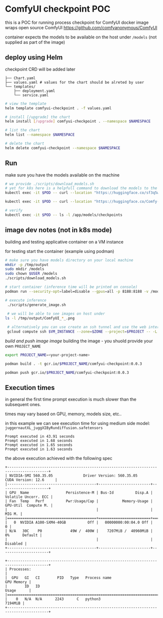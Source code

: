 # ComfyUI checkpoint POC

this is a POC for running process checkpoint for ComfyUI 
docker image wraps open source ComfyUI https://github.com/comfyanonymous/ComfyUI

container expects the models to be available on the host under `/models` (not supplied as part of the image)



## deploy using Helm
checkpoint CRD  will be added later
```
├── Chart.yaml
├── values.yaml # values for the chart should be alreted by user
└── templates/
    ├── deployment.yaml
    └── service.yaml
```


```bash
# view the template
helm template comfyui-checkpoint . -f values.yaml

# install [/upgrade] the chart
helm install [/upgrade] comfyui-checkpoint . --namespace $NAMESPACE 

# list the chart
helm list --namespace $NAMESPACE

# delete the chart
helm delete comfyui-checkpoint --namespace $NAMESPACE
```


## Run
make sure you have the models available on the machine
```bash
# we provide ./scripts/download_models.sh
# yet for k8s here is a helpfull command to download the models to the container
kubectl exec -it $POD -- curl --location "https://huggingface.co/sf3q5ws/duc/resolve/main/juggernautXL_juggXIByRundiffusion.safetensors" -o /app/models/checkpoints/juggernautXL_juggXIByRundiffusion.safetensors

kubectl exec -it $POD -- curl --location "https://huggingface.co/Comfy-Org/stable-diffusion-v1-5-archive/resolve/main/v1-5-pruned-emaonly-fp16.safetensors" -o /app/models/checkpoints/v1-5-pruned-emaonly-fp16.safetensors

# verify 
kubectl exec -it $POD -- ls -l /app/models/checkpoints
```


## image dev notes (not in k8s mode)
building and testing applicative container on a VM instance

for testing start the container (example using podman)
```bash
# make sure you have models directory on your local machine
mkdir -p /tmp/output
sudo mkdir /models
sudo chown $USER /models
./scripts/download_models.sh

# start container (inference time will be printed on console)
podman run --security-opt=label=disable --gpus=all -p 8188:8188 -v /models:/app/models -v /tmp/output:/app/output  --name=comfyui  gcr.io/$PROJECT_NAME/comfyui-checkpoint:0.0.3

# execute inference
 ./scripts/generate_image.sh
 
 # we will be able to see images on host under
ls -l /tmp/output/ComfyUI_*_.png

 # alternatively you can use create an ssh tunnel and use the web interface
 gcloud compute ssh $VM_INSTANCE --zone=$ZONE --project=$PROJECT -- -L 8188:0.0.0.0:8188 
```

*build and push image image*
building the image - you shuold provide your own `PROJECT_NAME`
```bash
export PROJECT_NAME=<your-project-name>

podman build . -t gcr.io/$PROJECT_NAME/comfyui-checkpoint:0.0.3

podman push gcr.io/$PROJECT_NAME/comfyui-checkpoint:0.0.3
```


## Execution times
in general the first time prompt execution is much slower than the subsequent ones.

times may vary based on GPU, memory, models size, etc.. 

in this example we can see execution time for using medium side model: `juggernautXL_juggXIByRundiffusion.safetensors`
```
Prompt executed in 43.91 seconds
Prompt executed in 1.68 seconds
Prompt executed in 1.65 seconds
Prompt executed in 1.63 seconds
```
the above execution achieved with the following spec
```
+-----------------------------------------------------------------------------------------+
| NVIDIA-SMI 560.35.05              Driver Version: 560.35.05      CUDA Version: 12.6     |
|-----------------------------------------+------------------------+----------------------+
| GPU  Name                 Persistence-M | Bus-Id          Disp.A | Volatile Uncorr. ECC |
| Fan  Temp   Perf          Pwr:Usage/Cap |           Memory-Usage | GPU-Util  Compute M. |
|                                         |                        |               MIG M. |
|=========================================+========================+======================|
|   0  NVIDIA A100-SXM4-40GB          Off |   00000000:00:04.0 Off |                    0 |
| N/A   30C    P0             49W /  400W |    7207MiB /  40960MiB |      0%      Default |
|                                         |                        |             Disabled |
+-----------------------------------------+------------------------+----------------------+

+-----------------------------------------------------------------------------------------+
| Processes:                                                                              |
|  GPU   GI   CI        PID   Type   Process name                              GPU Memory |
|        ID   ID                                                               Usage      |
|=========================================================================================|
|    0   N/A  N/A      2243      C   python3                                      7194MiB |
+-----------------------------------------------------------------------------------------+
```